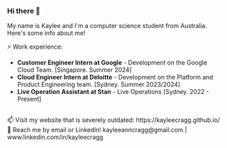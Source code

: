 ### Hi there 👋


My name is Kaylee and I'm a computer science student from Australia. Here's some info about me!

⚡ Work experience: <br>
- **Customer Engineer Intern at Google** - Development on the Google Cloud Team. [Singapore. Summer 2024]
- **Cloud Engineer Intern at Deloitte** - Development on the Platform and Product Engineering team. [Sydney. Summer 2023/2024]
- **Live Operation Assistant at Stan** - Live Operations [Sydney. 2022 - Present]
<br>
📫 Visit my website that is severely outdated: https://kayleecragg.github.io/
<br>
💬 Reach me by email or LinkedIn! kayleeanncragg@gmail.com | www.linkedin.com/in/kayleecragg

<!--
📫 Visit my website that is severely outdated: https://kayleecragg.github.io/

**kayleecragg/kayleecragg** is a ✨ _special_ ✨ repository because its `README.md` (this file) appears on your GitHub profile.

Here are some ideas to get you started:

- 🔭 I’m currently working on ...
- 🌱 I’m currently learning ...
- 👯 I’m looking to collaborate on ...
- 🤔 I’m looking for help with ...
- 💬 Ask me about ...
- 📫 How to reach me: ...
- 😄 Pronouns: ...
- ⚡ Fun fact: ...
-->
